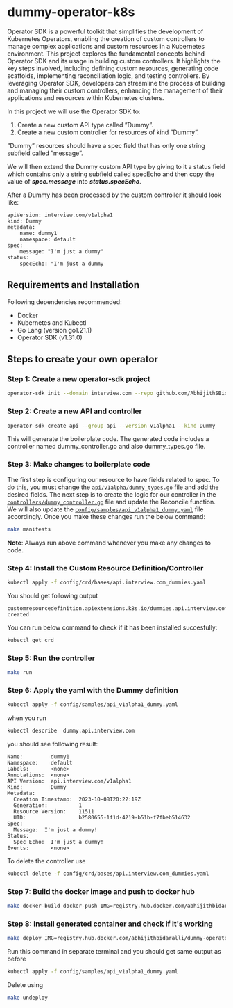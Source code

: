 # dummy-operator-k8s
Operator SDK is a powerful toolkit that simplifies the development of Kubernetes Operators, enabling the creation of custom controllers to manage complex applications and custom resources in a Kubernetes environment. This project explores the fundamental concepts behind Operator SDK and its usage in building custom controllers. It highlights the key steps involved, including defining custom resources, generating code scaffolds, implementing reconciliation logic, and testing controllers. By leveraging Operator SDK, developers can streamline the process of building and managing their custom controllers, enhancing the management of their applications and resources within Kubernetes clusters.

In this project we will use the Operator SDK to:
1. Create a new custom API type called ”Dummy”.
2. Create a new custom controller for resources of kind ”Dummy”.

”Dummy” resources should have a spec field that has only
one string subfield called ”message”.

We will then extend the Dummy custom API type by giving to it a status field which
contains only a string subfield called specEcho and then copy the value of ***spec.message*** into ***status.specEcho***.

After a Dummy has been processed by the custom controller it
should look like:

``` 
apiVersion: interview.com/v1alpha1
kind: Dummy
metadata:
    name: dummy1
    namespace: default
spec:
    message: "I'm just a dummy"
status:
    specEcho: "I'm just a dummy
``` 

## Requirements and Installation
Following dependencies recommended:

- Docker
- Kubernetes and Kubectl
- Go Lang (version go1.21.1)
- Operator SDK (v1.31.0)

## Steps to create your own operator

### Step 1: Create a new operator-sdk project
```bash
operator-sdk init --domain interview.com --repo github.com/AbhijithSBidaralli/dummy-operator-k8s
``` 
### Step 2: Create a new API and controller
```bash
operator-sdk create api --group api --version v1alpha1 --kind Dummy
``` 
This will generate the boilerplate code. The generated code includes a controller named dummy_controller.go and also dummy_types.go file.

### Step 3: Make changes to boilerplate code
The first step is configuring our resource to have fields related to spec. To do this, you must change the [`api/v1alpha/dummy_types.go`](/api/v1alpha1/dummy_types.go) file and add the desired fields.
The next step is to create the logic for our controller in the [`controllers/dummy_controller.go`](/controllers/dummy_controller.go) file and update the ‌Reconcile function.
We will also update the [`config/samples/api_v1alpha1_dummy.yaml`](/config/samples/api_v1alpha1_dummy.yaml) file accordingly.
Once you make these changes run the below command:
```bash
make manifests
```
**Note**: Always run above command whenever you make any changes to code.

### Step 4: Install the Custom Resource Definition/Controller
```bash
kubectl apply -f config/crd/bases/api.interview.com_dummies.yaml
```
You should get following output
```console
customresourcedefinition.apiextensions.k8s.io/dummies.api.interview.com created
```
You can run below command to check if it has been installed succesfully:
```bash
kubectl get crd
```
### Step 5: Run the controller
```bash
make run
```
### Step 6: Apply the yaml with the Dummy definition
```bash
kubectl apply -f config/samples/api_v1alpha1_dummy.yaml
```
when you run
```bash
kubectl describe  dummy.api.interview.com 
```
you should see following result:
```console
Name:         dummy1
Namespace:    default
Labels:       <none>
Annotations:  <none>
API Version:  api.interview.com/v1alpha1
Kind:         Dummy
Metadata:
  Creation Timestamp:  2023-10-08T20:22:19Z
  Generation:          1
  Resource Version:    11511
  UID:                 b2580655-1f1d-4219-b51b-f7fbeb514632
Spec:
  Message:  I'm just a dummy!
Status:
  Spec Echo:  I'm just a dummy!
Events:       <none>

```
To delete the controller use
```bash
kubectl delete -f config/crd/bases/api.interview.com_dummies.yaml
```
### Step 7: Build the docker image and push to docker hub
```bash
make docker-build docker-push IMG=registry.hub.docker.com/abhijithbidaralli/dummy-operator-k8s:latest
```
### Step 8: Install generated container and check if it's working
```bash
make deploy IMG=registry.hub.docker.com/abhijithbidaralli/dummy-operator-k8s:latest
```
Run this command in separate terminal and you should get same output as before
```bash
kubectl apply -f config/samples/api_v1alpha1_dummy.yaml
```
Delete using
```bash
make undeploy
```
